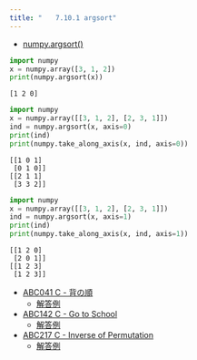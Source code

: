 ```yaml
---
title: "　　7.10.1 argsort"
---
```


* [numpy.argsort()](https://numpy.org/devdocs/reference/generated/numpy.argsort.html#numpy.argsort)

```python:サンプルコード：sample_661.py
import numpy
x = numpy.array([3, 1, 2])
print(numpy.argsort(x))
```

```text:実行結果
[1 2 0]
```

```python:サンプルコード：sample_662.py
import numpy
x = numpy.array([[3, 1, 2], [2, 3, 1]])
ind = numpy.argsort(x, axis=0)
print(ind)
print(numpy.take_along_axis(x, ind, axis=0))
```

```text:実行結果
[[1 0 1]
 [0 1 0]]
[[2 1 1]
 [3 3 2]]
```

```python:サンプルコード：sample_663.py
import numpy
x = numpy.array([[3, 1, 2], [2, 3, 1]])
ind = numpy.argsort(x, axis=1)
print(ind)
print(numpy.take_along_axis(x, ind, axis=1))
```

```text:実行結果
[[1 2 0]
 [2 0 1]]
[[1 2 3]
 [1 2 3]]
```

- [ABC041 C - 背の順](https://atcoder.jp/contests/abc041/tasks/abc041_c)
    - [解答例](https://atcoder.jp/contests/abc041/submissions/36204558)
- [ABC142 C - Go to School](https://atcoder.jp/contests/abc142/tasks/abc142_c)
    - [解答例](https://atcoder.jp/contests/abc142/submissions/18046384)
- [ABC217 C - Inverse of Permutation](https://atcoder.jp/contests/abc217/tasks/abc217_c)
    - [解答例](https://atcoder.jp/contests/abc217/submissions/29492192)